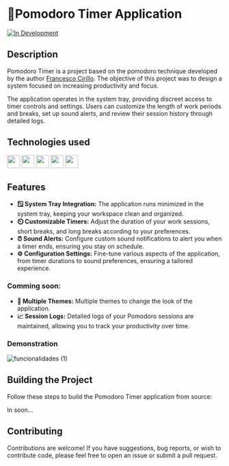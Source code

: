 # 🍎Pomodoro Timer Application

[![In Development](https://img.shields.io/badge/Status-In%20Development-yellow)](https://shields.io/)

## Description

Pomodoro Timer is a project based on the pomodoro technique developed by the author [Francesco Cirillo](https://www-pomodorotechnique-com.translate.goog/the-pomodoro-technique-book/?_x_tr_sl=en&_x_tr_tl=pt&_x_tr_hl=pt&_x_tr_pto=tc). The objective of this project was to design a system focused on increasing productivity and focus.

The application operates in the system tray, providing discreet access to timer controls and settings. Users can customize the length of work periods and breaks, set up sound alerts, and review their session history through detailed logs.

## Technologies used

<img src="https://cdn.jsdelivr.net/gh/devicons/devicon@latest/icons/cplusplus/cplusplus-original.svg" width="30" height="30"/> <img src="https://cdn.jsdelivr.net/gh/devicons/devicon@latest/icons/python/python-original.svg" width="30" height="30" /> <img src="https://cdn.jsdelivr.net/gh/devicons/devicon@latest/icons/qt/qt-original.svg" width="30" height="30"/> <img src="https://cdn.jsdelivr.net/gh/devicons/devicon@latest/icons/cmake/cmake-original.svg" width="30" height="30" /> <img src="https://cdn.jsdelivr.net/gh/devicons/devicon@latest/icons/netlify/netlify-original.svg" width="30" height="30" />
          
## Features

-   **🪟 System Tray Integration:** The application runs minimized in the system tray, keeping your workspace clean and organized.
-   **⏲️ Customizable Timers:** Adjust the duration of your work sessions, short breaks, and long breaks according to your preferences.
-   **⏰ Sound Alerts:** Configure custom sound notifications to alert you when a timer ends, ensuring you stay on schedule.
-   **⚙️ Configuration Settings:** Fine-tune various aspects of the application, from timer durations to sound preferences, ensuring a tailored experience.
### Comming soon:
 -   **🎨 Multiple Themes:** Multiple themes to change the look of the application.
 -   **📈 Session Logs:** Detailed logs of your Pomodoro sessions are maintained, allowing you to track your productivity over time.

### Demonstration
![funcionalidades (1)](https://github.com/user-attachments/assets/86bc6873-f589-42eb-8605-68def035ff2b)

## Building the Project
Follow these steps to build the Pomodoro Timer application from source:

In soon...

## Contributing

Contributions are welcome! If you have suggestions, bug reports, or wish to contribute code, please feel free to open an issue or submit a pull request.
